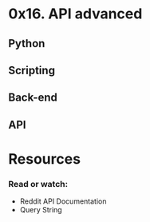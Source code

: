 # 0x16. API advanced
## Python
## Scripting
## Back-end
## API

# Resources
### Read or watch:

* Reddit API Documentation
* Query String
